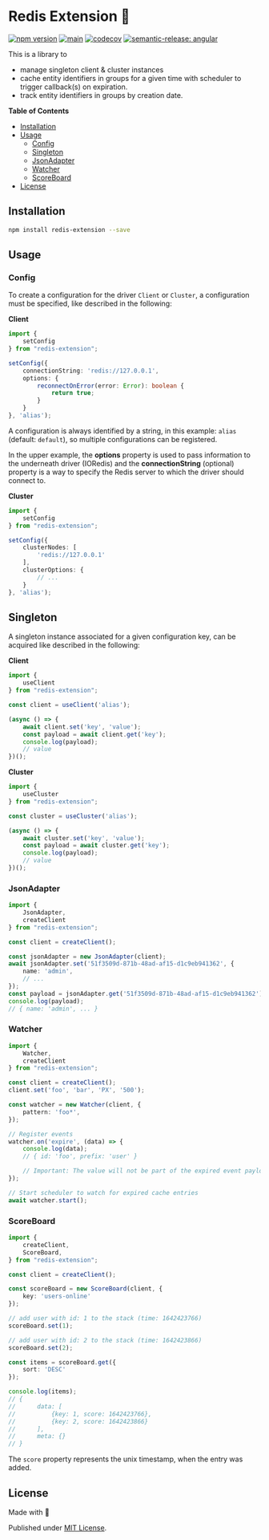 # Redis Extension 🍬

[![npm version](https://badge.fury.io/js/redis-extension.svg)](https://badge.fury.io/js/redis-extension)
[![main](https://github.com/tada5hi/redis-extension/actions/workflows/main.yml/badge.svg)](https://github.com/tada5hi/redis-extension/actions/workflows/main.yml)
[![codecov](https://codecov.io/gh/tada5hi/redis-extension/branch/master/graph/badge.svg?token=0VL41WO0CG)](https://codecov.io/gh/tada5hi/redis-extension)
[![semantic-release: angular](https://img.shields.io/badge/semantic--release-angular-e10079?logo=semantic-release)](https://github.com/semantic-release/semantic-release)

This is a library to
- manage singleton client & cluster instances
- cache entity identifiers in groups for a given time with scheduler to trigger callback(s) on expiration.
- track entity identifiers in groups by creation date.

**Table of Contents**

- [Installation](#installation)
- [Usage](#usage)
  - [Config](#config)
  - [Singleton](#singleton)
  - [JsonAdapter](#jsonadapter)
  - [Watcher](#watcher)
  - [ScoreBoard](#scoreboard)
- [License](#license)

## Installation

```bash
npm install redis-extension --save
```

## Usage

### Config

To create a configuration for the driver `Client` or `Cluster`, a configuration must be specified,
like described in the following:

**Client**

```typescript
import {
    setConfig
} from "redis-extension";

setConfig({
    connectionString: 'redis://127.0.0.1',
    options: {
        reconnectOnError(error: Error): boolean {
            return true;
        }
    }
}, 'alias');
```

A configuration is always identified by a string, in this example: `alias` (default: `default`),
so multiple configurations can be registered.

In the upper example, the **options** property is used to pass information to the underneath driver (IORedis) and the **connectionString** (optional) property is a way
to specify the Redis server to which the driver should connect to.

**Cluster**

```typescript
import {
    setConfig
} from "redis-extension";

setConfig({
    clusterNodes: [
        'redis://127.0.0.1'
    ],
    clusterOptions: {
        // ...
    }
}, 'alias');
```

## Singleton

A singleton instance associated for a given configuration key,
can be acquired like described in the following:

**Client**
```typescript
import {
    useClient
} from "redis-extension";

const client = useClient('alias');

(async () => {
    await client.set('key', 'value');
    const payload = await client.get('key');
    console.log(payload);
    // value
})();
```

**Cluster**
```typescript
import {
    useCluster
} from "redis-extension";

const cluster = useCluster('alias');

(async () => {
    await cluster.set('key', 'value');
    const payload = await cluster.get('key');
    console.log(payload);
    // value
})();
```

### JsonAdapter

```typescript
import {
    JsonAdapter,
    createClient
} from "redis-extension";

const client = createClient();

const jsonAdapter = new JsonAdapter(client);
await jsonAdapter.set('51f3509d-871b-48ad-af15-d1c9eb941362', {
    name: 'admin',
    // ...
});
const payload = jsonAdapter.get('51f3509d-871b-48ad-af15-d1c9eb941362');
console.log(payload);
// { name: 'admin', ... }
```

### Watcher

```typescript
import {
    Watcher,
    createClient
} from "redis-extension";

const client = createClient();
client.set('foo', 'bar', 'PX', '500');

const watcher = new Watcher(client, {
    pattern: 'foo*',
});

// Register events
watcher.on('expire', (data) => {
    console.log(data);
    // { id: 'foo', prefix: 'user' }

    // Important: The value will not be part of the expired event payload!
});

// Start scheduler to watch for expired cache entries
await watcher.start();
```

### ScoreBoard

```typescript
import {
    createClient,
    ScoreBoard,
} from "redis-extension";

const client = createClient();

const scoreBoard = new ScoreBoard(client, {
    key: 'users-online'
});

// add user with id: 1 to the stack (time: 1642423766)
scoreBoard.set(1);

// add user with id: 2 to the stack (time: 1642423866)
scoreBoard.set(2);

const items = scoreBoard.get({
    sort: 'DESC'
});

console.log(items);
// {
//      data: [
//          {key: 1, score: 1642423766},
//          {key: 2, score: 1642423866}
//      ],
//      meta: {}
// }

```

The `score` property represents the unix timestamp, when the entry was added.

## License

Made with 💚

Published under [MIT License](./LICENSE).
